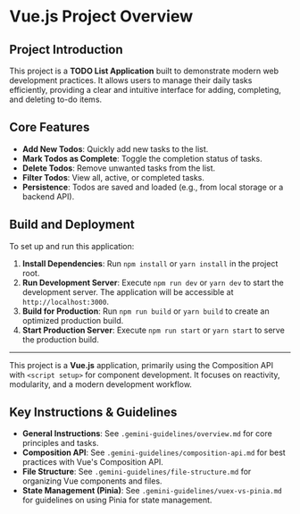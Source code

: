 # Vue.js Project Overview

## Project Introduction

This project is a **TODO List Application** built to demonstrate modern web
development practices. It allows users to manage their daily tasks efficiently,
providing a clear and intuitive interface for adding, completing, and deleting
to-do items.

## Core Features

- **Add New Todos**: Quickly add new tasks to the list.
- **Mark Todos as Complete**: Toggle the completion status of tasks.
- **Delete Todos**: Remove unwanted tasks from the list.
- **Filter Todos**: View all, active, or completed tasks.
- **Persistence**: Todos are saved and loaded (e.g., from local storage or a
  backend API).

## Build and Deployment

To set up and run this application:

1.  **Install Dependencies**: Run `npm install` or `yarn install` in the project
    root.
2.  **Run Development Server**: Execute `npm run dev` or `yarn dev` to start the
    development server. The application will be accessible at
    `http://localhost:3000`.
3.  **Build for Production**: Run `npm run build` or `yarn build` to create an
    optimized production build.
4.  **Start Production Server**: Execute `npm run start` or `yarn start` to
    serve the production build.

---

This project is a **Vue.js** application, primarily using the Composition API
with `<script setup>` for component development. It focuses on reactivity,
modularity, and a modern development workflow.

## Key Instructions & Guidelines

- **General Instructions**: See `.gemini-guidelines/overview.md` for core
  principles and tasks.
- **Composition API**: See `.gemini-guidelines/composition-api.md` for best
  practices with Vue's Composition API.
- **File Structure**: See `.gemini-guidelines/file-structure.md` for organizing
  Vue components and files.
- **State Management (Pinia)**: See `.gemini-guidelines/vuex-vs-pinia.md` for
  guidelines on using Pinia for state management.
